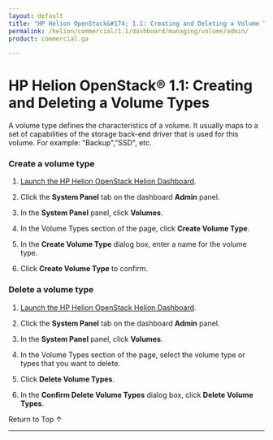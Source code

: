 ```yaml
---
layout: default
title: "HP Helion OpenStack&#174; 1.1: Creating and Deleting a Volume Types"
permalink: /helion/commercial/1.1/dashboard/managing/volume/admin/
product: commercial.ga

---
```

<!--PUBLISHED-->

<script>

function PageRefresh {
onLoad="window.refresh"
}

PageRefresh();

</script>

<!-- <p style="font-size: small;"> <a href="/helion/commercial/1.1/ga1/install/">&#9664; PREV</a> | <a href="/helion/commercial/1.1/ga1/install-overview/">&#9650; UP</a> | <a href="/helion/commercial/1.1/ga1/">NEXT &#9654;</a></p> -->

# HP Helion OpenStack&#174; 1.1: Creating and Deleting a Volume Types

A volume type defines the characteristics of a volume. It usually maps to a set of capabilities of the storage back-end driver that is used for this volume. For example: &quot;Backup&quot;,&quot;SSD&quot;,  etc.

### Create a volume type ###

1. [Launch the HP Helion OpenStack Helion Dashboard](/helion/openstack/1.1/dashboard/login/).

2. Click the **System Panel** tab on the dashboard **Admin** panel.

3. In the **System Panel** panel, click **Volumes**.

4. In the Volume Types section of the page, click **Create Volume Type**.

5. In the **Create Volume Type** dialog box, enter a name for the volume type.

6. Click **Create Volume Type** to confirm.

### Delete a volume type ###

1. [Launch the HP Helion OpenStack Helion Dashboard](/helion/openstack/1.1/dashboard/login/).

2. Click the **System Panel** tab on the dashboard **Admin** panel.

3. In the **System Panel** panel, click **Volumes**.

4. In the Volume Types section of the page, select the volume type or types that you want to delete.

5. Click **Delete Volume Types**.

6. In the **Confirm Delete Volume Types** dialog box, click **Delete Volume Types**. 

<a href="#top" style="padding:14px 0px 14px 0px; text-decoration: none;"> Return to Top &#8593; </a>

----
